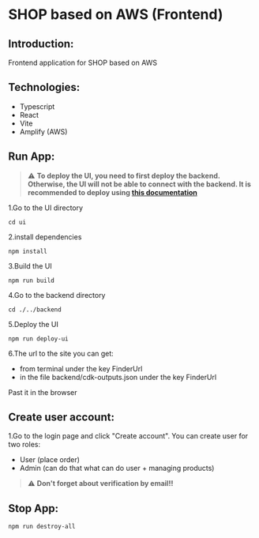 # SHOP based on AWS (Frontend)

## Introduction:
Frontend application for SHOP based on AWS

## Technologies:
- Typescript
- React
- Vite
- Amplify (AWS)

## Run App:
> :warning:  **To deploy the UI, you need to first deploy the backend. Otherwise, the UI will not be able to connect with the backend. It is recommended to deploy using [this documentation](https://github.com/MartinMartinni/aws-shop)**

1.Go to the UI directory
```
cd ui
```

2.install dependencies
```
npm install
```

3.Build the UI
```
npm run build
```

4.Go to the backend directory
```
cd ./../backend
```

5.Deploy the UI
```
npm run deploy-ui
```

6.The url to the site you can get:
- from terminal under the key FinderUrl
- in the file backend/cdk-outputs.json under the key FinderUrl

Past it in the browser

## Create user account:
1.Go to the login page and click "Create account". You can create user for two roles:
- User (place order)
- Admin (can do that what can do user + managing products)

> :warning:  **Don't forget about verification by email!!**

## Stop App:
```
npm run destroy-all
```
